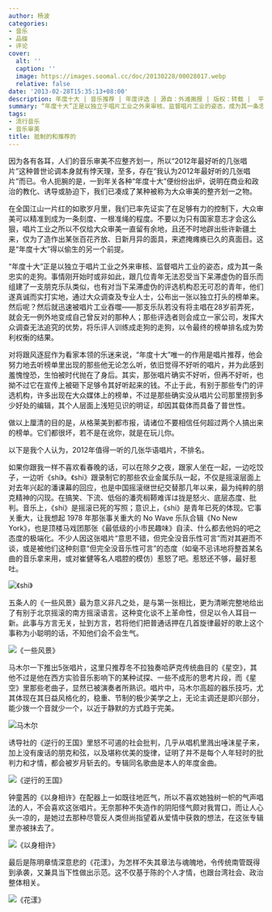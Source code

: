 ```yaml
---
author: 杨波
categories:
- 音乐
- 品碟
- 评论
cover:
  alt: ''
  caption: ''
  image: https://images.soomal.cc/doc/20130228/00028017.webp
  relative: false
date: '2013-02-28T15:35:13+08:00'
description: 年度十大 | 音乐推荐 | 年度评选 | 源自：外滩画报 | 版权：转载 |  平均/总评分：10.00/10
summary: “年度十大”正是以独立于唱片工业之外来审核、监督唱片工业的姿态，成为其一条忠实的走狗。事情刚开始时或非如此，跟几位青年无法忍受当下呆滞虚伪的音乐而组建了一支朋克乐队类似，也有对当下呆滞虚伪的评选机构忍无可忍的青年，他们遂真诚而实打实地，通过大众调查及专业人士，公布出一张以独立打头的榜单来。然后呢？然后就迅速被唱片工业吞噬……
tags:
- 流行音乐
- 音乐审美
title: 抵制的和推荐的
---
```


因为各有各耳，人们的音乐审美不应整齐划一，所以“2012年最好听的几张唱片”这种普世论调本身就有悖天理，至多，存在“我认为2012年最好听的几张唱片”而已。令人扼腕的是，一到年关各种“年度十大”便纷纷出炉，说明在商业和政治的教化、诱导或胁迫下，我们已凑成了某种被称为大众审美的整齐划一之物。

在全国江山一片红的如歌岁月里，我们已率先证实了在足够有力的控制下，大众审美可以精准到成为一条刻度、一根准绳的程度。不要以为只有国家意志才会这么狠，唱片工业之所以不仅给大众审美一直留有余地，且还不时地辟出些许新疆土来，仅为了造作出某张百花齐放、日新月异的面具，来遮掩瘫痪已久的真面目。这是“年度十大”得以偷生的另一个前提。

“年度十大”正是以独立于唱片工业之外来审核、监督唱片工业的姿态，成为其一条忠实的走狗。事情刚开始时或非如此，跟几位青年无法忍受当下呆滞虚伪的音乐而组建了一支朋克乐队类似，也有对当下呆滞虚伪的评选机构忍无可忍的青年，他们遂真诚而实打实地，通过大众调查及专业人士，公布出一张以独立打头的榜单来。然后呢？然后就迅速被唱片工业吞噬――那支乐队若没有将主唱在28岁前弄死，就会无一例外地变成自己曾反对的那种人；那些评选者则会成立一家公司，发挥大众调查无法追究的优势，将乐评人训练成走狗的走狗，以令最终的榜单排名成为势利权衡的结果。

对将跟风逐屁作为看家本领的乐迷来说，“年度十大”唯一的作用是唱片推荐，他会努力地去听榜单里出现的那些他无论怎么听，依旧觉得不好听的唱片，并为此感到羞愧惶恐，生怕被时代抛在了身后。其实，那张唱片确实不好听，但再不好听，也拗不过它在宣传上被砸下足够令其好听起来的钱。不止于此，有别于那些专门的评选机构，许多出现在大众媒体上的榜单，不过是那些确实没从唱片公司那里捞到多少好处的编辑，其个人层面上浅短见识的明证，却因其载体而具备了普世性。

做以上厘清的目的是，从格莱美到都市报，请诸位不要相信任何超过两个人搞出来的榜单。它们都很坏，若不是在讹你，就是在玩儿你。

以下是我个人认为，2012年值得一听的几张华语唱片，不排名。

如果你跟我一样不喜欢看春晚的话，可以在除夕之夜，跟家人坐在一起，一边吃饺子，一边听《shi》。《shi》跟录制它的那些农业金属乐队一起，不仅是摇滚层面上对去年兴起的潘课幕的回应，也是中国摇滚继世纪交替那几年以来，最为纯粹的朋克精神的闪现。在搞笑、下流、低俗的潘壳榈鞯难诨は拢是怒火、底层态度、批判。音乐上，《shi》是摇滚已死的写照；意识上，《shi》是青年已死的体现。它事关重大，让我想起 1978 年那张事关重大的 No Wave 乐队合辑《No New York》，也是顶楼马戏团那张《最低级的小市民趣味》自渎、什么都去他妈的吧之态度的极端化。不少人因这张唱片“意思不错，但完全没音乐性可言”而对其避而不谈，或是被他们这种刻意“但完全没音乐性可言”的态度（如毫不忌讳地将整首某名曲的音乐拿来用，或对崔健等名人唱腔的模仿）惹怒了吧。惹怒还不够，最好惹吐。

![《shi》](https://images.soomal.cc/doc/20130228/00028012.webp)





五条人的《一些风景》最为意义非凡之处，是与第一张相比，更为清晰完整地给出了有别于北京摇滚的南方摇滚语言。这种变化谈不上革命性，但足以令人耳目一新。此事与方言无关，扯到方言，若将他们把普通话押在几首旋律最好的歌上这个事称为小聪明的话，不知他们会不会生气。

![《一些风景》](https://images.soomal.cc/doc/20130228/00028013.webp)





马木尔一下推出5张唱片，这里只推荐冬不拉独奏哈萨克传统曲目的《星空》，其他不过是他在西方实验音乐影响下的某种试探、一些不成形的思考片段，而《星空》里那些老曲子，显然已被演奏者所熟识。唱片中，马木尔高超的器乐技巧，尤其体现在其日益风格化的，稳重、节制的极少美学之上，无论主调还是即兴部分，能少拨一个音就少一个，以近于静默的方式趋于完美。

![马木尔](https://images.soomal.cc/doc/20130228/00028014.webp)





诱导社的《逆行的王国》里怒不可遏的社会批判，几乎从唱机里溅出唾沫星子来，加上没有废话的朋克和弦，以及堪称优美的旋律，证明了并不是每个人年轻时的批判力和才情，都会被岁月斩去的。专辑同名歌曲是本人的年度金曲。

![《逆行的王国》](https://images.soomal.cc/doc/20130228/00028015.webp)





钟童茜的《以身相许》在配器上一如既往地匠气，所以不喜欢她独树一帜的气声唱法的人，不会喜欢这张唱片。无奈那种不失造作的阴阳怪气颇对我胃口，而让人心头一凉的，是她过去那种尽管反人类但尚指望着从爱情中获救的想法，在这张专辑里亦被抹去了。

![《以身相许》](https://images.soomal.cc/doc/20130228/00028016.webp)





最后是陈明章情深意悲的《花漾》，为怎样不失其章法与魂魄地，令传统南管既得到承袭，又兼具当下性做出示范。这不仅基于陈的个人才情，也跟台湾社会、政治整体相关。

![《花漾》](https://images.soomal.cc/doc/20130228/00028017.webp)